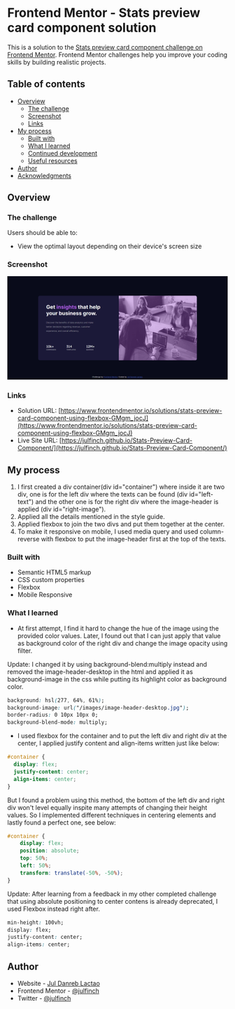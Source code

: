 # Frontend Mentor - Stats preview card component solution

This is a solution to the [Stats preview card component challenge on Frontend Mentor](https://www.frontendmentor.io/challenges/stats-preview-card-component-8JqbgoU62). Frontend Mentor challenges help you improve your coding skills by building realistic projects. 

## Table of contents

- [Overview](#overview)
  - [The challenge](#the-challenge)
  - [Screenshot](#screenshot)
  - [Links](#links)
- [My process](#my-process)
  - [Built with](#built-with)
  - [What I learned](#what-i-learned)
  - [Continued development](#continued-development)
  - [Useful resources](#useful-resources)
- [Author](#author)
- [Acknowledgments](#acknowledgments)


## Overview

### The challenge

Users should be able to:

- View the optimal layout depending on their device's screen size

### Screenshot

![](./screenshot.png)

### Links

- Solution URL: [https://www.frontendmentor.io/solutions/stats-preview-card-component-using-flexbox-GMgm_jocJ](https://www.frontendmentor.io/solutions/stats-preview-card-component-using-flexbox-GMgm_jocJ)
- Live Site URL: [https://julfinch.github.io/Stats-Preview-Card-Component/](https://julfinch.github.io/Stats-Preview-Card-Component/)

## My process
1. I first created a div container(div id="container") where inside it are two div, one is for the left div where the texts can be found (div id="left-text") and the other one is for the right div where the image-header is applied (div id="right-image").
2. Applied all the details mentioned in the style guide.
3. Applied flexbox to join the two divs and put them together at the center.
4. To make it responsive on mobile, I used media query and used column-reverse with flexbox to put the image-header first at the top of the texts.

### Built with

- Semantic HTML5 markup
- CSS custom properties
- Flexbox
- Mobile Responsive

### What I learned
- At first attempt, I find it hard to change the hue of the image using the provided color values. Later, I found out that I can just apply that value as background color of the right div and change the image opacity using filter.

Update: I changed it by using background-blend:multiply instead and removed the image-header-desktop in the html and applied it as background-image in the css while putting its highlight color as background color.

```css
background: hsl(277, 64%, 61%);
background-image: url("/images/image-header-desktop.jpg");
border-radius: 0 10px 10px 0;
background-blend-mode: multiply;
```

- I used flexbox for the container and to put the left div and right div at the center, I applied justify content and align-items written just like below: 

```css
#container {
  display: flex;
  justify-content: center;
  align-items: center;
}
```

But I found a problem using this method, the bottom of the left div and right div won't level equally inspite many attempts of changing their height values. So I implemented different techniques in centering elements and lastly found a perfect one, see below:

```css
#container {
    display: flex;
    position: absolute;
    top: 50%;
    left: 50%;
    transform: translate(-50%, -50%);
}
```

Update: After learning from a feedback in my other completed challenge that using absolute positioning to center contens is already deprecated, I used Flexbox instead right after.

```css
min-height: 100vh;
display: flex;
justify-content: center;
align-items: center;
```

## Author

- Website - [Jul Danreb Lactao](https://www.your-site.com)
- Frontend Mentor - [@julfinch](https://www.frontendmentor.io/profile/julfinch)
- Twitter - [@julfinch](https://www.twitter.com/julfinch)
